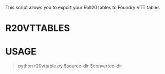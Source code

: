 This script allows you to export your Roll20 tables to Foundry VTT tables

# R20VTTABLES

# USAGE

> python r20vttable.py $source-dir $converted-dir
